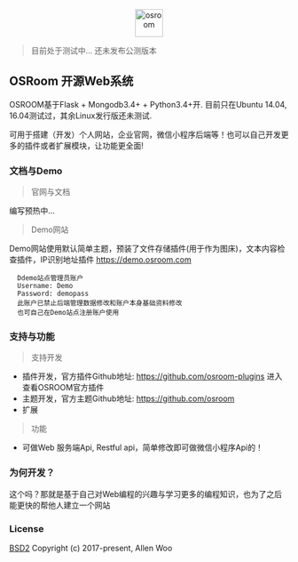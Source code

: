 
<div align=center><img width="auto" height="50" src="https://raw.githubusercontent.com/osroom/osroom/master/apps/static/sys_imgs/osroom-logo.png" alt="osroom"/></div>

> 目前处于测试中... 还未发布公测版本
## OSRoom 开源Web系统
OSROOM基于Flask + Mongodb3.4+ + Python3.4+开. 目前只在Ubuntu 14.04, 16.04测试过，其余Linux发行版还未测试.

可用于搭建（开发）个人网站，企业官网，微信小程序后端等！也可以自己开发更多的插件或者扩展模块，让功能更全面!

### 文档与Demo
> 官网与文档

编写预热中...

> Demo网站

Demo网站使用默认简单主题，预装了文件存储插件(用于作为图床)，文本内容检查插件，IP识别地址插件
https://demo.osroom.com 
 
```
  Ddemo站点管理员账户
  Username: Demo    
  Password: demopass
  此账户已禁止后端管理数据修改和账户本身基础资料修改
  也可自己在Demo站点注册账户使用
```

### 支持与功能
> 支持开发
- 插件开发，官方插件Github地址: https://github.com/osroom-plugins 进入查看OSROOM官方插件
- 主题开发，官方主题Github地址: https://github.com/osroom
- 扩展

> 功能
- 可做Web 服务端Api, Restful api，简单修改即可做微信小程序Api的！

### 为何开发？
这个吗？那就是基于自己对Web编程的兴趣与学习更多的编程知识，也为了之后能更快的帮他人建立一个网站

### License
[BSD2](http://opensource.org/licenses/BSD-2-Clause)
Copyright (c) 2017-present, Allen Woo
